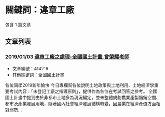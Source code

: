 # 關鍵詞：違章工廠

包含 1 篇文章

## 文章列表

### 2019/01/03 [違章工廠之處理-全國國土計畫,曾榮耀老師](../../articles/414216_%E9%81%95%E7%AB%A0%E5%B7%A5%E5%BB%A0%E4%B9%8B%E8%99%95%E7%90%86-%E5%85%A8%E5%9C%8B%E5%9C%8B%E5%9C%9F%E8%A8%88%E7%95%AB%2C%E6%9B%BE%E6%A6%AE%E8%80%80%E8%80%81%E5%B8%AB.md)
- 文章編號：414216
- 其他關鍵詞：全國國土計畫

各位同學2019新年愉快 今日專欄幫各位說明土地政策與土地利用、土地經濟學重要考試內容：「未登記工廠之指導原則」，提供作為各位在考試回答之參考。 全國國土計畫中提到由於非都市土地多為現況編定，並未整體規劃農業產製儲銷空間、都市及產業發展用地，隨著國內社會經濟發展結構轉變，因農業在經濟產值方面相對弱勢...
